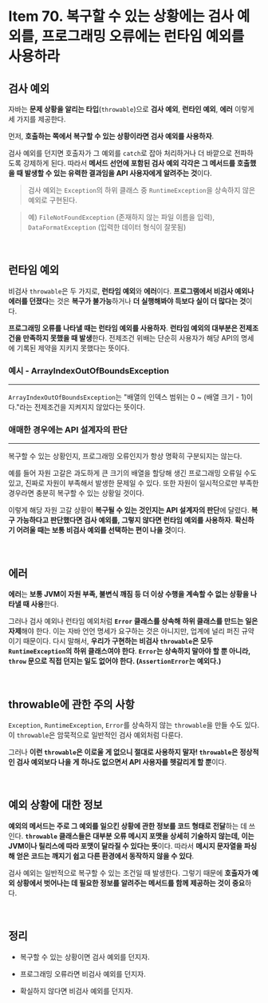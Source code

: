 # Item 70. 복구할 수 있는 상황에는 검사 예외를, 프로그래밍 오류에는 런타임 예외를 사용하라

## 검사 예외

자바는 **문제 상황을 알리는 타입**(`throwable`)으로 **검사 예외**, **런타인 예외**, **에러** 이렇게 세 가지를 제공한다.

먼저, **호출하는 쪽에서 복구할 수 있는 상황이라면 검사 예외를 사용하자**.

검사 예외를 던지면 호출자가 그 예외를 `catch`로 잡아  처리하거나 더 바깥으로 전파하도록 강제하게 된다. 따라서 **메서드 선언에 포함된 검사 예외 각각은 그 메서드를 호출했을 때 발생할 수 있는 유력한 결과임을 API 사용자에게 알려주는 것**이다.

> 검사 예외는 `Exception`의 하위 클래스 중 `RuntimeException`을 상속하지 않은 예외로 구현된다.

> 예) `FileNotFoundException` (존재하지 않는 파일 이름을 입력), `DataFormatException` (입력한 데이터 형식이 잘못됨)

<br>

## 런타임 예외

비검사 `throwable`은 두 가지로, **런타임 예외**와 **에러**이다. **프로그램에서 비검사 예외나 에러를 던졌다**는 것은 **복구가 불가능**하거나 **더 실행해봐야 득보다 실이 더 많다는 것**이다.

**프로그래밍 오류를 나타낼 때는 런타임 예외를 사용하자**. **런타임 예외의 대부분은 전제조건을 만족하지 못했을 때 발생**한다. 전제조건 위배는 단순히 사용자가 해당 API의 명세에 기록된 제약을 지키지 못했다는 뜻이다.

### 예시 - ArrayIndexOutOfBoundsException
---

`ArrayIndexOutOfBoundsException`는 "배열의 인덱스 범위는 0 ~ (배열 크기 - 1)이다."라는 전제조건을 지켜지지 않았다는 뜻이다.

### 애매한 경우에는 API 설계자의 판단
---

복구할 수 있는 상황인지, 프로그래밍 오류인지가 항상 명확히 구분되지는 않는다.

예를 들어 자원 고갈은 과도하게 큰 크기의 배열을 할당해 생긴 프로그래밍 오류일 수도 있고, 진짜로 자원이 부족해서 발생한 문제일 수 있다. 또한 자원이 일시적으로만 부족한 경우라면 충분히 복구할 수 있는 상황일 것이다. 

이렇게 해당 자원 고갈 상황이 **복구될 수 있는 것인지는 API 설계자의 판단**에 달렸다. **복구 가능하다고 판단했다면 검사 예외를, 그렇지 않다면 런타임 예외를 사용하자**. **확신하기 어려울 때는 보통 비검사 예외를 선택하는 편이 나을 것**이다.

<br>

## 에러

**에러**는 **보통 JVM이 자원 부족, 불변식 깨짐 등 더 이상 수행을 계속할 수 없는 상황을 나타낼 때 사용**한다.

그러나 검사 예외나 런타임 예외처럼 **`Error` 클래스를 상속해 하위 클래스를 만드는 일은 자제**해야 한다. 이는 자바 언언 명세가 요구하는 것은 아니지만, 업계에 널리 퍼진 규약이기 때문이다. 다시 말해서, **우리가 구현하는 비검사 `throwable`은 모두 `RuntimeException`의 하위 클래스여야 한다**. **`Error`는 상속하지 말아야 할 뿐 아니라, `throw` 문으로 직접 던지는 일도 없어야 한다. (`AssertionError`는 예외다.)**

<br>

## throwable에 관한 주의 사항

`Exception`, `RuntimeException`, `Error`를 상속하지 않는 `throwable`을 만들 수도 있다. 이 `throwable`은 암묵적으로 일반적인 검사 예외처럼 다룬다.

그러나 **이런 `throwable`은 이로울 게 없으니 절대로 사용하지 말자! `throwable`은 정상적인 검사 예외보다 나을 게 하나도 없으면서 API 사용자를 헷갈리게 할 뿐**이다.

<br>

## 예외 상황에 대한 정보

**예외의 메서드는 주로 그 예외를 일으킨 상황에 관한 정보를 코드 형태로 전달**하는 데 쓰인다. **`throwable` 클래스들은 대부분 오류 메시지 포맷을 상세히 기술하지 않는데, 이는 JVM이나 릴리스에 따라 포맷이 달라질 수 있다는 뜻**이다. 따라서 **메시지 문자열을 파싱해 얻은 코드는 깨지기 쉽고 다른 환경에서 동작하지 않을 수 있다**.

검사 예외는 일반적으로 복구할 수 있는 조건일 때 발생한다. 그렇기 때문에 **호출자가 예외 상황에서 벗어나는 데 필요한 정보를 알려주는 메서드를 함께 제공하는 것이 중요**하다.

<br>

## 정리

- 복구할 수 있는 상황이면 검사 예외를 던지자.

- 프로그래밍 오류라면 비검사 예외를 던지자.

- 확실하지 않다면 비검사 예외를 던지자.
